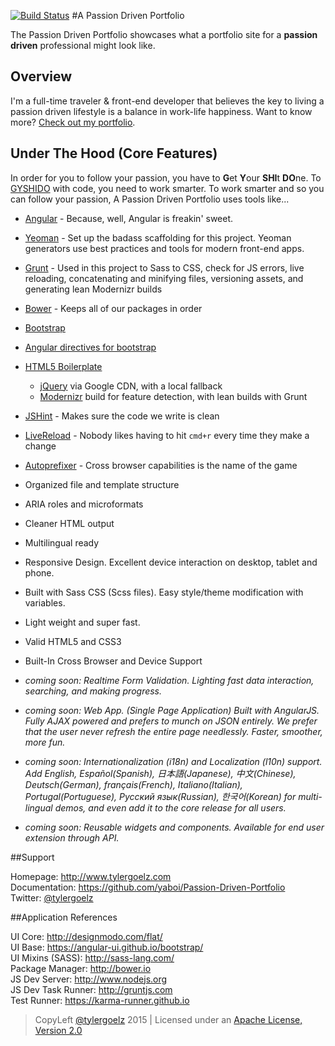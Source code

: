 [![Build Status](https://travis-ci.org/yaboi/dotcom.svg?branch=master)](https://travis-ci.org/yaboi/dotcom)
#A Passion Driven Portfolio

The Passion Driven Portfolio showcases what a portfolio site for a **passion driven** professional might look like.

## Overview

I'm a full-time traveler & front-end developer that believes the key to living a passion driven lifestyle is a balance in work-life happiness. Want to know more? [Check out my portfolio](http://www.tylergoelz.com).

## Under The Hood (Core Features)
In order for you to follow your passion, you have to **G**et **Y**our **SHI**t **DO**ne. To [GYSHIDO](http://gyshido.com) with code, you need to work smarter.
To work smarter and so you can follow your passion, A Passion Driven Portfolio uses tools like...

* [Angular](https://angularjs.org/) - Because, well, Angular is freakin' sweet.
* [Yeoman](http://yeoman.io) - Set up the badass scaffolding for this project. Yeoman generators use best practices and tools for modern front-end apps.
* [Grunt](http://gruntjs.com/) - Used in this project to Sass to CSS, check for JS errors, live reloading, concatenating and minifying files, versioning assets, and generating lean Modernizr builds
* [Bower](http://bower.io/) - Keeps all of our packages in order
* [Bootstrap](http://getbootstrap.com/) 
* [Angular directives for bootstrap](https://angular-ui.github.io/bootstrap/)
* [HTML5 Boilerplate](http://html5boilerplate.com/)
    * [jQuery](http://jquery.com/) via Google CDN, with a local fallback
    * [Modernizr](http://modernizr.com/) build for feature detection, with lean builds with Grunt

* [JSHint](http://jshint.com/) - Makes sure the code we write is clean
* [LiveReload](http://livereload.com/) - Nobody likes having to hit `cmd+r` every time they make a change
* [Autoprefixer](https://github.com/postcss/autoprefixer) - Cross browser capabilities is the name of the game 
* Organized file and template structure
* ARIA roles and microformats
* Cleaner HTML output
* Multilingual ready
* Responsive Design. Excellent device interaction on desktop, tablet and phone.
* Built with Sass CSS (Scss files). Easy style/theme modification with variables.
* Light weight and super fast.
* Valid HTML5 and CSS3
* Built-In Cross Browser and Device Support
* *coming soon: Realtime Form Validation. Lighting fast data interaction, searching, and making progress.*
* *coming soon: Web App. (Single Page Application) Built with AngularJS. Fully AJAX powered and prefers to munch on JSON entirely. We prefer that the user never refresh the entire page needlessly. Faster, smoother, more fun.*
* *coming soon: Internationalization (i18n) and Localization (l10n) support. Add English, Español(Spanish), 日本語(Japanese), 中文(Chinese), Deutsch(German), français(French), Italiano(Italian), Portugal(Portuguese), Русский язык(Russian), 한국어(Korean) for multi-lingual demos, and even add it to the core release for all users.*
* *coming soon: Reusable widgets and components. Available for end user extension through API.*

##Support

Homepage: http://www.tylergoelz.com  
Documentation: https://github.com/yaboi/Passion-Driven-Portfolio  
Twitter: [@tylergoelz](https://twitter.com/tylergoelz)  

##Application References

UI Core: http://designmodo.com/flat/  
UI Base: https://angular-ui.github.io/bootstrap/  
UI Mixins (SASS): http://sass-lang.com/  
Package Manager: http://bower.io  
JS Dev Server: http://www.nodejs.org  
JS Dev Task Runner: http://gruntjs.com  
Test Runner: https://karma-runner.github.io  

> CopyLeft [@tylergoelz](http://www.twitter.com/tylergoelz) 2015 | Licensed under an [Apache License, Version 2.0](http://www.apache.org/licenses/LICENSE-2.0)
